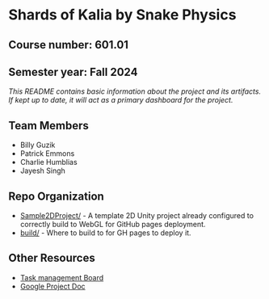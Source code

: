 # **Shards of Kalia** by Snake Physics
## Course number: 601.01
## Semester year: Fall 2024

_This README contains basic information about the project and its artifacts. If kept up to date, it will act as a primary dashboard for the project._

## Team Members
- Billy Guzik
- Patrick Emmons
- Charlie Humblias
- Jayesh Singh

## Repo Organization
- [Sample2DProject/](Sample2DProject/) - A template 2D Unity project already configured to correctly build to WebGL for GitHub pages deployment.
- [build/](build/) - Where to build to for GH pages to deploy it.

## Other Resources
- [Task management Board](https://trello.com/b/eWLH0xh2/601-game)
- [Google Project Doc](https://docs.google.com/document/d/1LvMUvG3YfJyA5cH02R-h1fpshntQBEq_ijmW-yeBYVk/edit)
